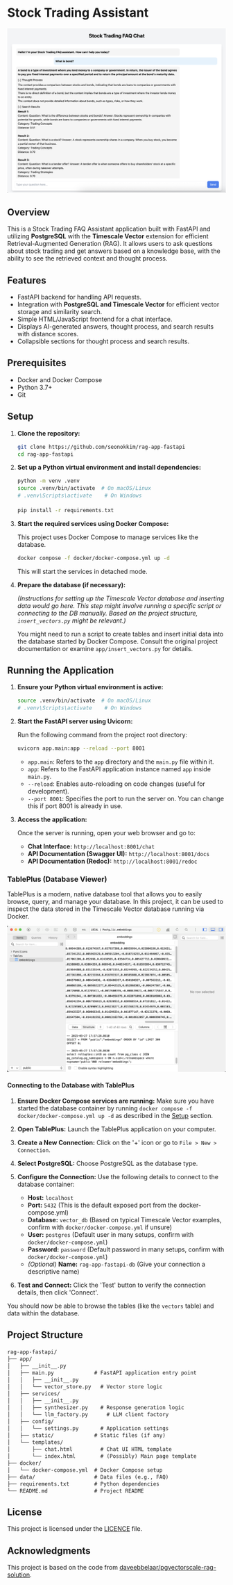 # Stock Trading Assistant 

![Chat Interface](images/app.png)


## Overview

This is a Stock Trading FAQ Assistant application built with FastAPI and utilizing **PostgreSQL** with the **Timescale Vector** extension for efficient Retrieval-Augmented Generation (RAG). It allows users to ask questions about stock trading and get answers based on a knowledge base, with the ability to see the retrieved context and thought process.

## Features

- FastAPI backend for handling API requests.
- Integration with **PostgreSQL and Timescale Vector** for efficient vector storage and similarity search.
- Simple HTML/JavaScript frontend for a chat interface.
- Displays AI-generated answers, thought process, and search results with distance scores.
- Collapsible sections for thought process and search results.

## Prerequisites

- Docker and Docker Compose
- Python 3.7+
- Git

## Setup

1.  **Clone the repository:**

    ```bash
    git clone https://github.com/seonokkim/rag-app-fastapi
    cd rag-app-fastapi
    ```

2.  **Set up a Python virtual environment and install dependencies:**

    ```bash
    python -m venv .venv
    source .venv/bin/activate  # On macOS/Linux
    # .venv\Scripts\activate    # On Windows
    
    pip install -r requirements.txt
    ```

3.  **Start the required services using Docker Compose:**

    This project uses Docker Compose to manage services like the database.

    ```bash
    docker compose -f docker/docker-compose.yml up -d
    ```
    This will start the services in detached mode.

4.  **Prepare the database (if necessary):**
    
    *(Instructions for setting up the Timescale Vector database and inserting data would go here. This step might involve running a specific script or connecting to the DB manually. Based on the project structure, `insert_vectors.py` might be relevant.)*

    You might need to run a script to create tables and insert initial data into the database started by Docker Compose. Consult the original project documentation or examine `app/insert_vectors.py` for details.

## Running the Application

1.  **Ensure your Python virtual environment is active:**

    ```bash
    source .venv/bin/activate  # On macOS/Linux
    # .venv\Scripts\activate    # On Windows
    ```

2.  **Start the FastAPI server using Uvicorn:**

    Run the following command from the project root directory:

    ```bash
    uvicorn app.main:app --reload --port 8001
    ```

    -   `app.main`: Refers to the `app` directory and the `main.py` file within it.
    -   `app`: Refers to the FastAPI application instance named `app` inside `main.py`.
    -   `--reload`: Enables auto-reloading on code changes (useful for development).
    -   `--port 8001`: Specifies the port to run the server on. You can change this if port 8001 is already in use.

3.  **Access the application:**

    Once the server is running, open your web browser and go to:

    -   **Chat Interface:** `http://localhost:8001/chat`
    -   **API Documentation (Swagger UI):** `http://localhost:8001/docs`
    -   **API Documentation (Redoc):** `http://localhost:8001/redoc`



### TablePlus (Database Viewer)

TablePlus is a modern, native database tool that allows you to easily browse, query, and manage your database. In this project, it can be used to inspect the data stored in the Timescale Vector database running via Docker.

![TablePlus](images/tableplus.png)

#### Connecting to the Database with TablePlus

1.  **Ensure Docker Compose services are running:**
    Make sure you have started the database container by running `docker compose -f docker/docker-compose.yml up -d` as described in the [Setup](#setup) section.

2.  **Open TablePlus:**
    Launch the TablePlus application on your computer.

3.  **Create a New Connection:**
    Click on the '+' icon or go to `File > New > Connection`.

4.  **Select PostgreSQL:**
    Choose PostgreSQL as the database type.

5.  **Configure the Connection:**
    Use the following details to connect to the database container:

    -   **Host:** `localhost`
    -   **Port:** `5432` (This is the default exposed port from the docker-compose.yml)
    -   **Database:** `vector_db` (Based on typical Timescale Vector examples, confirm with `docker/docker-compose.yml` if unsure)
    -   **User:** `postgres` (Default user in many setups, confirm with `docker/docker-compose.yml`)
    -   **Password:** `password` (Default password in many setups, confirm with `docker/docker-compose.yml`)
    -   *(Optional)* **Name:** `rag-app-fastapi-db` (Give your connection a descriptive name)

6.  **Test and Connect:**
    Click the 'Test' button to verify the connection details, then click 'Connect'.

You should now be able to browse the tables (like the `vectors` table) and data within the database.

## Project Structure

```
rag-app-fastapi/
├── app/
│   ├── __init__.py
│   ├── main.py             # FastAPI application entry point
│   │   ├── __init__.py
│   │   └── vector_store.py   # Vector store logic
│   ├── services/
│   │   ├── __init__.py
│   │   ├── synthesizer.py    # Response generation logic
│   │   └── llm_factory.py      # LLM client factory
│   ├── config/
│   │   └── settings.py       # Application settings
│   ├── static/             # Static files (if any)
│   └── templates/
│       ├── chat.html         # Chat UI HTML template
│       └── index.html        # (Possibly) Main page template
├── docker/
│   └── docker-compose.yml  # Docker Compose setup
├── data/                   # Data files (e.g., FAQ)
├── requirements.txt        # Python dependencies
└── README.md               # Project README
```


## License

This project is licensed under the [LICENCE](LICENCE) file.

## Acknowledgments

This project is based on the code from [daveebbelaar/pgvectorscale-rag-solution](https://github.com/daveebbelaar/pgvectorscale-rag-solution).


